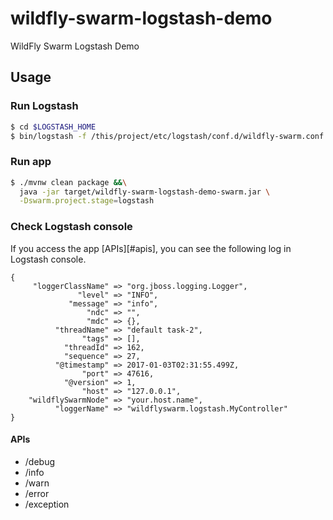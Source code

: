 # wildfly-swarm-logstash-demo

WildFly Swarm Logstash Demo

## Usage

### Run Logstash

``` sh
$ cd $LOGSTASH_HOME
$ bin/logstash -f /this/project/etc/logstash/conf.d/wildfly-swarm.conf
```

### Run app

``` sh
$ ./mvnw clean package &&\
  java -jar target/wildfly-swarm-logstash-demo-swarm.jar \
  -Dswarm.project.stage=logstash
```

### Check Logstash console

If you access the app [APIs][#apis], you can see the following log in Logstash console.

```
{
     "loggerClassName" => "org.jboss.logging.Logger",
               "level" => "INFO",
             "message" => "info",
                 "ndc" => "",
                 "mdc" => {},
          "threadName" => "default task-2",
                "tags" => [],
            "threadId" => 162,
            "sequence" => 27,
          "@timestamp" => 2017-01-03T02:31:55.499Z,
                "port" => 47616,
            "@version" => 1,
                "host" => "127.0.0.1",
    "wildflySwarmNode" => "your.host.name",
          "loggerName" => "wildflyswarm.logstash.MyController"
}
```

#### APIs

* /debug
* /info
* /warn
* /error
* /exception
